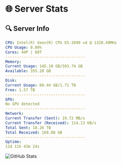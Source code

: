 # 🌐 Server Stats
## 🔍 Server Info
```yaml
CPU: Intel(R) Xeon(R) CPU E5-2699 v4 @ 1328.49MHz
CPU Usage: 0.80%
Cores: 44P | 88T
-----------------------------------
Memory:
Current Usage: 145.10 GB/503.74 GB
Available: 355.20 GB
-----------------------------------
Disk:
Current Usage: 60.44 GB/1.71 TB
Free: 1.57 TB
-----------------------------------
GPU:
No GPU detected
-----------------------------------
Network:
Current Transfer (Sent): 19.72 MB/s
Current Transfer (Received): 114.13 KB/s
Total Sent: 18.26 TB
Total Received: 169.88 GB
-----------------------------------
Uptime:
11d 11h 43m 24s
```
![GitHub Stats](https://img.shields.io/badge/Updated-2025-03-19_09:06:13-blue)